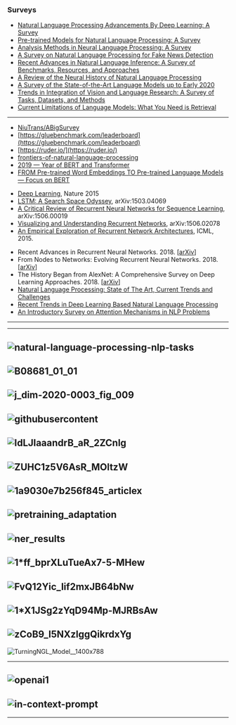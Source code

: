 ### Surveys

- [Natural Language Processing Advancements By Deep Learning: A Survey](https://arxiv.org/abs/2003.01200)
- [Pre-trained Models for Natural Language Processing: A Survey](https://arxiv.org/abs/2003.08271)
- [Analysis Methods in Neural Language Processing: A Survey](https://arxiv.org/abs/1812.08951)
- [A Survey on Natural Language Processing for Fake News Detection](https://arxiv.org/pdf/1811.00770.pdf)
- [Recent Advances in Natural Language Inference: A Survey of Benchmarks, Resources, and Approaches](https://arxiv.org/abs/1904.01172)
- [A Review of the Neural History of Natural Language Processing](https://ruder.io/a-review-of-the-recent-history-of-nlp/)
- [A Survey of the State-of-the-Art Language Models up to Early 2020](https://medium.com/@phylypo/a-survey-of-the-state-of-the-art-language-models-up-to-early-2020-aba824302c6)
- [Trends in Integration of Vision and Language Research: A Survey of Tasks, Datasets, and Methods](https://arxiv.org/pdf/1907.09358v2.pdf)
- [Current Limitations of Language Models: What You Need is Retrieval](https://arxiv.org/pdf/2009.06857v1.pdf)

------------

- [NiuTrans/ABigSurvey](https://github.com/NiuTrans/ABigSurvey)
- [https://gluebenchmark.com/leaderboard](https://gluebenchmark.com/leaderboard)
- [https://ruder.io/](https://ruder.io/)
- [frontiers-of-natural-language-processing](https://www.slideshare.net/SebastianRuder/frontiers-of-natural-language-processing)
- [2019 — Year of BERT and Transformer](https://towardsdatascience.com/2019-year-of-bert-and-transformer-f200b53d05b9)
- [FROM Pre-trained Word Embeddings TO Pre-trained Language Models — Focus on BERT](https://towardsdatascience.com/from-pre-trained-word-embeddings-to-pre-trained-language-models-focus-on-bert-343815627598)
* [Deep Learning](http://www.nature.com/nature/journal/v521/n7553/pdf/nature14539.pdf), Nature 2015
* [LSTM: A Search Space Odyssey](http://arxiv.org/pdf/1503.04069), arXiv:1503.04069
* [A Critical Review of Recurrent Neural Networks for Sequence Learning](http://arxiv.org/pdf/1506.00019), arXiv:1506.00019
* [Visualizing and Understanding Recurrent Networks](http://arxiv.org/pdf/1506.02078), arXiv:1506.02078
* [An Empirical Exploration of Recurrent Network Architectures](http://jmlr.org/proceedings/papers/v37/jozefowicz15.pdf), ICML, 2015.
- Recent Advances in Recurrent Neural Networks. 2018. [[arXiv](https://arxiv.org/abs/1801.01078v3)]
- From Nodes to Networks: Evolving Recurrent Neural Networks. 2018. [[arXiv](https://arxiv.org/abs/1803.04439v2)]
- The History Began from AlexNet: A Comprehensive Survey on Deep Learning Approaches. 2018. [[arXiv](https://arxiv.org/abs/1803.01164v1)]
- [Natural Language Processing: State of The Art, Current Trends and Challenges](https://arxiv.org/ftp/arxiv/papers/1708/1708.05148.pdf)
- [Recent Trends in Deep Learning Based
Natural Language Processing](https://arxiv.org/pdf/1708.02709v5.pdf)
- [An Introductory Survey on Attention Mechanisms in NLP Problems](https://arxiv.org/abs/1811.05544v1)

-----------
--------------------
![natural-language-processing-nlp-tasks](https://mobidev.biz/wp-content/uploads/2019/12/natural-language-processing-nlp-tasks.png)
-----------
![B08681_01_01](https://static.packt-cdn.com/products/9781788478311/graphics/B08681_01_01.jpg)
------------
![j_dim-2020-0003_fig_009](https://content.sciendo.com/view/journals/dim/4/1/graphic/j_dim-2020-0003_fig_009.jpg)
--------------
![githubusercontent](https://camo.githubusercontent.com/144202183a5f8a47dcd0d09c7ca6df158e79d3b9/68747470733a2f2f692e7974696d672e636f6d2f76692f56387172566c65475935552f6d617872657364656661756c742e6a7067)
------------
![IdLJIaaandrB_aR_2ZCnlg](https://miro.medium.com/max/896/1*IdLJIaaandrB_aR_2ZCnlg.jpeg)
------------
![ZUHC1z5V6AsR_MOltzW](https://miro.medium.com/max/4096/1*ZUHC1z5V6AsR_MOltzW-NQ.png)
----------
![1a9030e7b256f845_articlex](https://imgs.developpaper.com/imgs/4289073911-1a9030e7b256f845_articlex.jpg)
-----------
![pretraining_adaptation](https://ruder.io/content/images/2019/08/pretraining_adaptation.png)
------------
![ner_results](https://ruder.io/content/images/2019/08/ner_results.png)
---------------
![1*ff_bprXLuTueAx7-5-MHew](https://miro.medium.com/max/1500/1*ff_bprXLuTueAx7-5-MHew.png)
--------
![FvQ12Yic_Iif2mxJB64bNw](https://miro.medium.com/max/1500/1*FvQ12Yic_Iif2mxJB64bNw.png)
-----------
![1*X1JSg2zYqD94Mp-MJRBsAw](https://miro.medium.com/max/1050/1*X1JSg2zYqD94Mp-MJRBsAw.png)
---------
![zCoB9_l5NXzlggQikrdxYg](https://miro.medium.com/max/1500/1*zCoB9_l5NXzlggQikrdxYg.png)
--------
![TurningNGL_Model__1400x788](https://www.microsoft.com/en-us/research/uploads/prod/2020/02/TurningNGL_Model__1400x788-5e418cff76a2a-1024x576.png)

-----------
![openai1](https://www.cbronline.com/wp-content/uploads/2020/06/openai1-1024x626.jpg)
----------
![in-context-prompt](https://anotherdatum.com/images//gpt-3/in-context-prompt.png)
-------------
---------------------------
